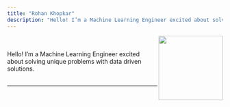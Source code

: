```yaml
---
title: "Rohan Khopkar"
description: "Hello! I’m a Machine Learning Engineer excited about solving unique problems with data driven solutions."
---
```

<img align="right" width="150" height="150" src="slime.jpg">
<br>
<br>
Hello! I’m a Machine Learning Engineer excited about solving unique problems with data driven solutions.

<br>
<br>

 - - - -
